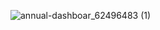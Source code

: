 ![annual-dashboar_62496483 (1)](https://github.com/haajrahgilani/datajournalism-fall23./assets/146041185/9b156cd1-de3b-42b0-ac1c-43f2fd0d92af)
